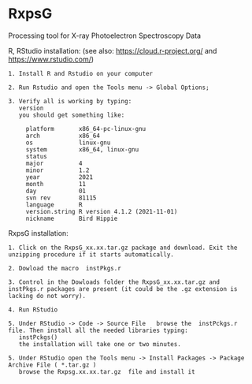 # RxpsG
Processing tool for X-ray Photoelectron Spectroscopy Data

R, RStudio installation: (see also:  https://cloud.r-project.org/ and  https://www.rstudio.com/)
   
    1. Install R and Rstudio on your computer 
    
    2. Run Rstudio and open the Tools menu -> Global Options;
    
    3. Verify all is working by typing:
       version
       you should get something like:
       
         platform       x86_64-pc-linux-gnu         
         arch           x86_64                      
         os             linux-gnu                   
         system         x86_64, linux-gnu           
         status                                     
         major          4                           
         minor          1.2                         
         year           2021                        
         month          11                          
         day            01                          
         svn rev        81115                       
         language       R                           
         version.string R version 4.1.2 (2021-11-01)
         nickname       Bird Hippie   
    
    
RxpsG installation:

    1. Click on the RxpsG_xx.xx.tar.gz package and download. Exit the unzipping procedure if it starts automatically.
    
    2. Dowload the macro  instPkgs.r
    
    3. Control in the Dowloads folder the RxpsG_xx.xx.tar.gz and instPkgs.r packages are present (it could be the .gz extension is lacking do not worry).
    
    4. Run RStudio 
    
    5. Under RStudio -> Code -> Source File   browse the  instPckgs.r file. Then install all the needed libraries typing:
       instPckgs() 
       the installation will take one or two minutes.
    
    5. Under RStudio open the Tools menu -> Install Packages -> Package Archive File ( *.tar.gz ) 
       browse the Rxpsg.xx.xx.tar.gz  file and install it
    
   

